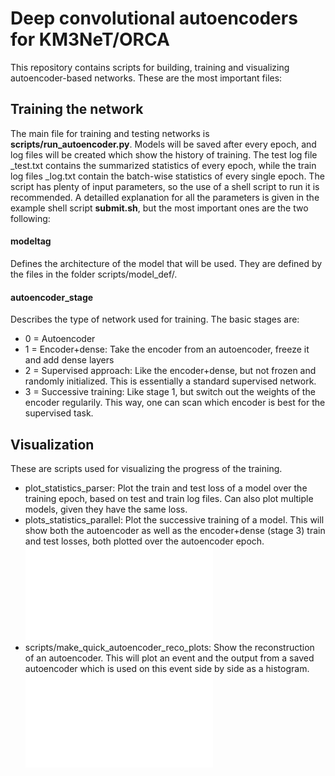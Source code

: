 # Deep convolutional autoencoders for KM3NeT/ORCA
This repository contains scripts for building, training and visualizing autoencoder-based networks. These are the most important files:

## Training the network
The main file for training and testing networks is **scripts/run_autoencoder.py**. 
Models will be saved after every epoch, and log files will be created which show the history of training. 
The test log file _test.txt contains the summarized statistics of every epoch, while the train log files _log.txt contain the batch-wise statistics of every single epoch.
The script has plenty of input parameters, so the use of a shell script to run it is recommended.
A detailled explanation for all the parameters is given in the example shell script **submit.sh**, but the most important ones are the two following:

#### modeltag
Defines the architecture of the model that will be used. They are defined by the files in the folder scripts/model_def/.

#### autoencoder_stage
Describes the type of network used for training. The basic stages are:
- 0 = Autoencoder
- 1 = Encoder+dense: Take the encoder from an autoencoder, freeze it and add dense layers 
- 2 = Supervised approach: Like the encoder+dense, but not frozen and randomly initialized. This is essentially a standard supervised network.
- 3 = Successive training: Like stage 1, but switch out the weights of the encoder regularily. This way, one can scan which encoder is best for the supervised task.


## Visualization
These are scripts used for visualizing the progress of the training.

- plot_statistics_parser: Plot the train and test loss of a model over the training epoch, based on test and train log files. Can also plot multiple models, given they have the same loss.
- plots_statistics_parallel: Plot the successive training of a model. This will show both the autoencoder as well as the encoder+dense (stage 3) train and test losses, both plotted over the autoencoder epoch. ![Shows the performance of an autoencoder and the corresponding encoder+dense network during training.](results/plots/readme_examples/statistics_parallel_trained_vgg_5_morefilter_autoencoder_supervised_parallel_up_down_test.pdf?raw=true "Successive training history")
- scripts/make_quick_autoencoder_reco_plots: Show the reconstruction of an autoencoder. This will plot an event and the output from a saved autoencoder which is used on this event side by side as a histogram. ![Autoencoder reconstruction at an early point during training.](results/plots/readme_examples/AE_vgg_3_epoch_10_reko.pdf?raw=true "Reconsturction")

